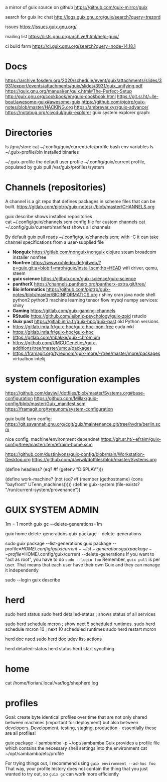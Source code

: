 
a mirror of guix source on github
https://github.com/guix-mirror/guix

search for guix irc chat
http://logs.guix.gnu.org/guix/search?query=trezord

issues
https://issues.guix.gnu.org/

mailing list
https://lists.gnu.org/archive/html/help-guix/

ci build farm
https://ci.guix.gnu.org/search?query=node-14.18.1

# Docs
https://archive.fosdem.org/2020/schedule/event/guix/attachments/slides/3931/export/events/attachments/guix/slides/3931/guix_unifying.pdf
https://guix.gnu.org/manual/en/guix.html#The-Perfect-Setup
http://guix.gnu.org/cookbook/en/guix-cookbook.html
https://git.sr.ht/~lle-bout/awesome-guix#awesome-guix
https://github.com/pjotrp/guix-notes/blob/master/HACKING.org
https://ambrevar.xyz/guix-advance/
https://notabug.org/civodul/guix-explorer guix system explorer graph:

# Directories
ls /gnu/store
cat  ~/.config/guix/current/etc/profile       bash env variables
ls  ~/.guix-profile/bin                              installed binaries

~/.guix-profile                    the default user profile
~/.config/guix/current         profile, populated by guix pull
/var/guix/profiles/system

# Channels (repositories)

A channel is a git repo that defines packages in scheme files that can be built.
https://gitlab.com/pjotrp/guix-notes/-/blob/master/CHANNELS.org

guix describe                shows installed repositories  
cat  ~/.config/guix/channels.scm             config file for custom channels
cat  ~/.config/guix/current/manifest         shows all channels

By default guix pull
reads ~/.config/guix/channels.scm; with -C it can take channel specifications from a user-supplied file 

- **Nonguix** https://gitlab.com/nonguix/nonguix clojure steam broadcom installer nonfree 
- **Nonfree**  https://www.rohleder.de/gitweb/?p=guix.git;a=blob;f=mroh/guix/install.scm;hb=HEAD wifi driver, qemu, steem
- **guix science** https://github.com/guix-science/guix-science
- **pantherX** https://channels.pantherx.org/pantherx-extra.git/tree/
- **Bio informatics** https://github.com/pjotrp/guix-notes/blob/master/BIOINFORMATICS.org r shiny cran java node shell python2 python3 machine learning tensor flow mysql numpy services: shiny
- **Gaming** https://gitlab.com/guix-gaming-channels
- **RStudio** https://github.com/leibniz-psychology/guix-zpid rstudio
- **Guix past** https://gitlab.inria.fr/guix-hpc/guix-past old Python versions
- https://gitlab.inria.fr/guix-hpc/guix-hpc-non-free cuda mkl 
- https://gitlab.inria.fr/guix-hpc/guix-hpc
- https://gitlab.com/mbakke/guix-chromium
- https://github.com/UMCUGenetics/guix-additions/tree/master/umcu/packages
- https://framagit.org/tyreunom/guix-more/-/tree/master/more/packages virtualbox intelij

# system configuration examples

https://github.com/daviwil/dotfiles/blob/master/Systems.org#base-configuration
https://github.com/Millak/guix-config/blob/master/Guix_manifest.scm
https://framagit.org/tyreunom/system-configuration

guix build farm config:
https://git.savannah.gnu.org/cgit/guix/maintenance.git/tree/hydra/berlin.scm

nice config, machine/environment dependnet
https://git.sr.ht/~efraim/guix-config/tree/master/item/efraim-home.scm 

https://github.com/dustinlyons/guix-config/blob/main/Workstation-Desktop.org
https://github.com/daviwil/dotfiles/blob/master/Systems.org


(define headless?
  (eq? #f (getenv "DISPLAY")))

  (define work-machine?
  (not (eq? #f (member (gethostname)
                       (cons "bayfront"
                             UTenn_machines)))))
(define guix-system
  (file-exists? "/run/current-system/provenance"))

# GUIX SYSTEM ADMIN

1m = 1 month
guix gc --delete-generations=1m

guix home delete-generations
guix package --delete-generations

sudo guix package --list-generations
guix package --profile=$HOME/.config/guix/current --list-generations
guix package --profile=$HOME/.config/guix/current --delete-generations
If you want to "act as root", you have to do `sudo --login foo`
Remember, `guix pull` is per user. That means that each user have their own Guix and they can manage it independently

sudo --login guix describe


# herd

sudo herd status
sudo herd detailed-status                 ; shows status of all services

sudo herd schedule mcron                  ; show next 5 scheduled runtimes.
sudo herd schedule mcron 10               ; next 10 scheduled runtimes
sudo herd restart mcron

herd doc nscd
sudo herd doc udev list-actions

herd detailed-status
herd status
herd start syncthing

# home

cat /home/florian/.local/var/log/shepherd.log



# profiles

Goal: create byte identical profiles over time that are not only shared between machines (important for deployment) but also between developers. 
Development, testing, staging, production - essentially these are all profiles!

guix package -i sambamba -p ~/opt/sambamba
Guix provides a profile file which contains the necessary shell settings into the environment
cat ~/opt/sambamba/etc/profile


For trying things out, I recommend using `guix environment --ad-hoc foo`
That way, your profile history does not contain the thing that you just wanted to try out, so `guix gc` can work more efficiently

